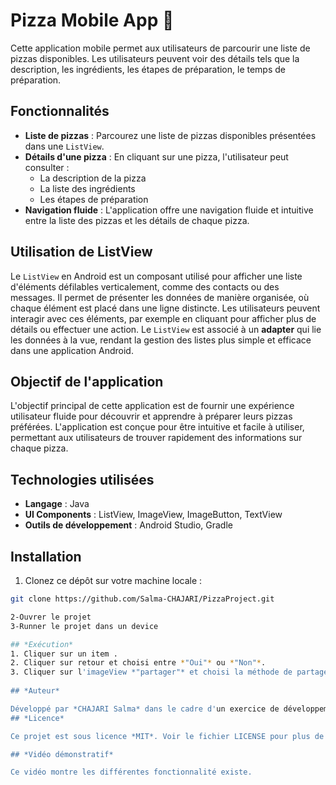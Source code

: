 # Pizza Mobile App 🍕 

Cette application mobile permet aux utilisateurs de parcourir une liste de pizzas disponibles. Les utilisateurs peuvent voir des détails tels que la description, les ingrédients, les étapes de préparation, le temps de préparation.

## Fonctionnalités

- **Liste de pizzas** : Parcourez une liste de pizzas disponibles présentées dans une `ListView`.
- **Détails d'une pizza** : En cliquant sur une pizza, l'utilisateur peut consulter :
  - La description de la pizza
  - La liste des ingrédients
  - Les étapes de préparation
- **Navigation fluide** : L'application offre une navigation fluide et intuitive entre la liste des pizzas et les détails de chaque pizza.
## Utilisation de ListView

Le `ListView` en Android est un composant utilisé pour afficher une liste d'éléments défilables verticalement, comme des contacts ou des messages. Il permet de présenter les données de manière organisée, où chaque élément est placé dans une ligne distincte. Les utilisateurs peuvent interagir avec ces éléments, par exemple en cliquant pour afficher plus de détails ou effectuer une action. Le `ListView` est associé à un **adapter** qui lie les données à la vue, rendant la gestion des listes plus simple et efficace dans une application Android.

## Objectif de l'application

L'objectif principal de cette application est de fournir une expérience utilisateur fluide pour découvrir et apprendre à préparer leurs pizzas préférées. L'application est conçue pour être intuitive et facile à utiliser, permettant aux utilisateurs de trouver rapidement des informations sur chaque pizza.

## Technologies utilisées

- **Langage** : Java
- **UI Components** : ListView, ImageView, ImageButton, TextView
- **Outils de développement** : Android Studio, Gradle

## Installation

1. Clonez ce dépôt sur votre machine locale :

```bash
git clone https://github.com/Salma-CHAJARI/PizzaProject.git

2-Ouvrer le projet
3-Runner le projet dans un device

## *Exécution*
1. Cliquer sur un item .
2. Cliquer sur retour et choisi entre *"Oui"* ou *"Non"*.
3. Cliquer sur l'imageView *"partager"* et choisi la méthode de partage.
   
## *Auteur*

Développé par *CHAJARI Salma* dans le cadre d'un exercice de développement d'applications Android.
## *Licence*

Ce projet est sous licence *MIT*. Voir le fichier LICENSE pour plus de détails.

## *Vidéo démonstratif*

Ce vidéo montre les différentes fonctionnalité existe.

